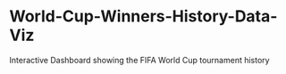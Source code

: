 # World-Cup-Winners-History-Data-Viz
Interactive Dashboard showing the FIFA World Cup tournament history
